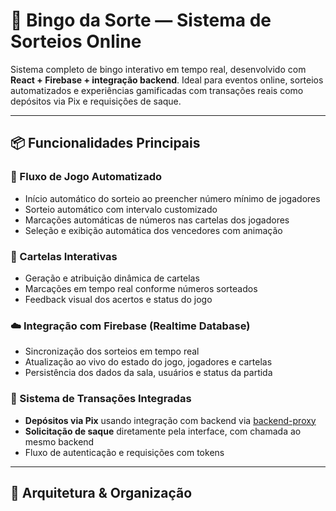 # 🎱 Bingo da Sorte — Sistema de Sorteios Online

Sistema completo de bingo interativo em tempo real, desenvolvido com **React + Firebase + integração backend**. Ideal para eventos online, sorteios automatizados e experiências gamificadas com transações reais como depósitos via Pix e requisições de saque.

---

## 📦 Funcionalidades Principais

### 🔁 Fluxo de Jogo Automatizado
- Início automático do sorteio ao preencher número mínimo de jogadores
- Sorteio automático com intervalo customizado
- Marcações automáticas de números nas cartelas dos jogadores
- Seleção e exibição automática dos vencedores com animação

### 🎯 Cartelas Interativas
- Geração e atribuição dinâmica de cartelas
- Marcações em tempo real conforme números sorteados
- Feedback visual dos acertos e status do jogo

### ☁️ Integração com Firebase (Realtime Database)
- Sincronização dos sorteios em tempo real
- Atualização ao vivo do estado do jogo, jogadores e cartelas
- Persistência dos dados da sala, usuários e status da partida

### 💸 Sistema de Transações Integradas
- **Depósitos via Pix** usando integração com backend via [backend-proxy](https://github.com/KmkzD3ev/backend-proxy)
- **Solicitação de saque** diretamente pela interface, com chamada ao mesmo backend
- Fluxo de autenticação e requisições com tokens

---

## 🧠 Arquitetura & Organização

